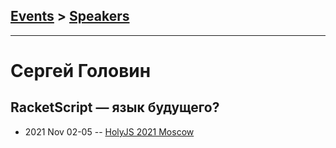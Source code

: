 ## [Events](../README.md) > [Speakers](../speakers.md)
---

# Сергей Головин

## RacketScript — язык будущего?
- 2021 Nov 02-05 -- [HolyJS 2021 Moscow](https://www.youtube.com/watch?v=fdFPyG_YX5Y)    
